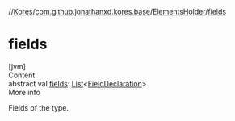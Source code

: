 //[Kores](../../index.md)/[com.github.jonathanxd.kores.base](../index.md)/[ElementsHolder](index.md)/[fields](fields.md)



# fields  
[jvm]  
Content  
abstract val [fields](fields.md): [List](https://kotlinlang.org/api/latest/jvm/stdlib/kotlin.collections/-list/index.html)<[FieldDeclaration](../-field-declaration/index.md)>  
More info  


Fields of the type.

  



